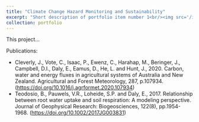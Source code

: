 ```yaml
---
title: "Climate Change Hazard Monitoring and Sustainability"
excerpt: "Short description of portfolio item number 1<br/><img src='/images/500x300.png'>"
collection: portfolio
---
```

This project...

Publications:
* Cleverly, J., Vote, C., Isaac, P., Ewenz, C., Harahap, M., Beringer, J., Campbell, D.I., Daly, E., Eamus, D., He, L. and Hunt, J., 2020. Carbon, water and energy fluxes in agricultural systems of Australia and New Zealand. Agricultural and Forest Meteorology, 287, p.107934.
  (https://doi.org/10.1016/j.agrformet.2020.107934)
* Teodosio, B., Pauwels, V.R., Loheide, S.P. and Daly, E., 2017. Relationship between root water uptake and soil respiration: A modeling perspective. Journal of Geophysical Research: Biogeosciences, 122(8), pp.1954-1968.
  (https://doi.org/10.1002/2017JG003831)
